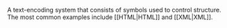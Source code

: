 A text-encoding system that consists of symbols used to control structure. The most common examples include [[HTML|HTML]] and [[XML|XML]].